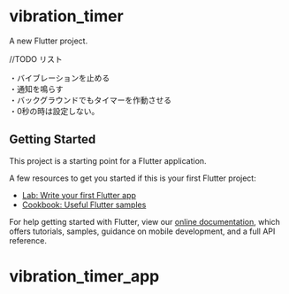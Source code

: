 # vibration_timer

A new Flutter project.

//TODO リスト

・バイブレーションを止める  
・通知を鳴らす  
・バックグラウンドでもタイマーを作動させる  
・0秒の時は設定しない。  

## Getting Started

This project is a starting point for a Flutter application.

A few resources to get you started if this is your first Flutter project:

- [Lab: Write your first Flutter app](https://flutter.dev/docs/get-started/codelab)
- [Cookbook: Useful Flutter samples](https://flutter.dev/docs/cookbook)

For help getting started with Flutter, view our
[online documentation](https://flutter.dev/docs), which offers tutorials,
samples, guidance on mobile development, and a full API reference.
# vibration_timer_app


